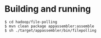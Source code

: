 # Building and running

    $ cd hadoop/file-polling
    $ mvn clean package appassembler:assemble
    $ sh ./target/appassembler/bin/filepolling

